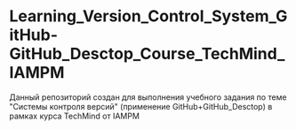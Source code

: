 # Learning_Version_Control_System_GitHub-GitHub_Desctop_Course_TechMind_IAMPM
Данный репозиторий создан для выполнения учебного задания по теме "Системы контроля версий" (применение GitHub+GitHub_Desctop) в рамках курса TechMind от IAMPM
